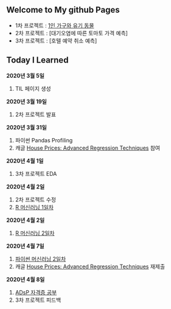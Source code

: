 ## Welcome to My github Pages

- 1차 프로젝트 : [1인 가구와 유기 동물](https://github.com/smilerrr/smilerrr.github.io/blob/master/portfolio/project1_ver3.md)
- 2차 프로젝트 : [대기오염에 따른 토마토 가격 예측]
- 3차 프로젝트 : [호텔 예약 취소 예측]

## Today I Learned

**2020년 3월 5일**
1. TIL 페이지 생성

**2020년 3월 19일**
1. 2차 프로젝트 발표

**2020년 3월 31일**
1. 파이썬 Pandas Profiling
2. 캐글 [House Prices: Advanced Regression Techniques](https://www.kaggle.com/c/house-prices-advanced-regression-techniques/overview) 참여

**2020년 4월 1일**
1. 3차 프로젝트 EDA

**2020년 4월 2일**
1. 2차 프로젝트 수정
2. [R 머신러닝 1일차](https://github.com/smilerrr/smilerrr.github.io/blob/master/_posts/2020-04-02-R.md)

**2020년 4월 2일**
1. [R 머신러닝 2일차](https://github.com/smilerrr/smilerrr.github.io/blob/master/_posts/2020-04-03-R.md)

**2020년 4월 7일**
1. [파이썬 머신러닝 2일차](https://github.com/smilerrr/smilerrr.github.io/blob/master/_posts/2020-04-07-P.md)
2. 캐글 [House Prices: Advanced Regression Techniques](https://www.kaggle.com/c/house-prices-advanced-regression-techniques/overview) 재제출

**2020년 4월 8일**
1. [ADsP 자격증 공부](https://github.com/smilerrr/smilerrr.github.io/blob/master/_posts/2020-04-08-ADsP.md)
2. 3차 프로젝트 피드백
